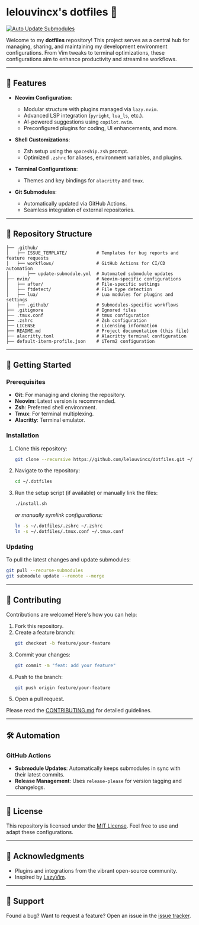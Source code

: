 # lelouvincx's dotfiles 🚀

[![Auto Update Submodules](https://github.com/lelouvincx/dotfiles/actions/workflows/update-submodule.yml/badge.svg)](https://github.com/lelouvincx/dotfiles/actions/workflows/update-submodule.yml)

Welcome to my **dotfiles** repository! This project serves as a central hub for managing, sharing, and maintaining my development environment configurations. From Vim tweaks to terminal optimizations, these configurations aim to enhance productivity and streamline workflows.

---

## 🎯 **Features**

- **Neovim Configuration**:
  - Modular structure with plugins managed via `lazy.nvim`.
  - Advanced LSP integration (`pyright`, `lua_ls`, etc.).
  - AI-powered suggestions using `copilot.nvim`.
  - Preconfigured plugins for coding, UI enhancements, and more.
- **Shell Customizations**:

  - Zsh setup using the `spaceship.zsh` prompt.
  - Optimized `.zshrc` for aliases, environment variables, and plugins.

- **Terminal Configurations**:

  - Themes and key bindings for `alacritty` and `tmux`.

- **Git Submodules**:
  - Automatically updated via GitHub Actions.
  - Seamless integration of external repositories.

---

## 📂 **Repository Structure**

```plaintext
├── .github/
│   ├── ISSUE_TEMPLATE/           # Templates for bug reports and feature requests
│   ├── workflows/                # GitHub Actions for CI/CD automation
│       ├── update-submodule.yml  # Automated submodule updates
├── nvim/                         # Neovim-specific configurations
│   ├── after/                    # File-specific settings
│   ├── ftdetect/                 # File type detection
│   ├── lua/                      # Lua modules for plugins and settings
│   ├── .github/                  # Submodules-specific workflows
├── .gitignore                    # Ignored files
├── .tmux.conf                    # tmux configuration
├── .zshrc                        # Zsh configuration
├── LICENSE                       # Licensing information
├── README.md                     # Project documentation (this file)
├── alacritty.toml                # Alacritty terminal configuration
├── default-iterm-profile.json    # iTerm2 configuration
```

---

## 🔧 **Getting Started**

### Prerequisites

- **Git**: For managing and cloning the repository.
- **Neovim**: Latest version is recommended.
- **Zsh**: Preferred shell environment.
- **Tmux**: For terminal multiplexing.
- **Alacritty**: Terminal emulator.

### Installation

1. Clone this repository:
   ```bash
   git clone --recursive https://github.com/lelouvincx/dotfiles.git ~/.dotfiles
   ```
2. Navigate to the repository:
   ```bash
   cd ~/.dotfiles
   ```
3. Run the setup script (if available) or manually link the files:
   ```bash
   ./install.sh
   ```
   _or manually symlink configurations:_
   ```bash
   ln -s ~/.dotfiles/.zshrc ~/.zshrc
   ln -s ~/.dotfiles/.tmux.conf ~/.tmux.conf
   ```

### Updating

To pull the latest changes and update submodules:

```bash
git pull --recurse-submodules
git submodule update --remote --merge
```

---

## 🤝 **Contributing**

Contributions are welcome! Here's how you can help:

1. Fork this repository.
2. Create a feature branch:
   ```bash
   git checkout -b feature/your-feature
   ```
3. Commit your changes:
   ```bash
   git commit -m "feat: add your feature"
   ```
4. Push to the branch:
   ```bash
   git push origin feature/your-feature
   ```
5. Open a pull request.

Please read the [CONTRIBUTING.md](CONTRIBUTING.md) for detailed guidelines.

---

## 🛠️ **Automation**

### GitHub Actions

- **Submodule Updates**: Automatically keeps submodules in sync with their latest commits.
- **Release Management**: Uses `release-please` for version tagging and changelogs.

---

## 📝 **License**

This repository is licensed under the [MIT License](LICENSE). Feel free to use and adapt these configurations.

---

## 🌟 **Acknowledgments**

- Plugins and integrations from the vibrant open-source community.
- Inspired by [LazyVim](https://github.com/LazyVim/LazyVim).

---

## 🐞 **Support**

Found a bug? Want to request a feature? Open an issue in the [issue tracker](https://github.com/lelouvincx/dotfiles/issues).
